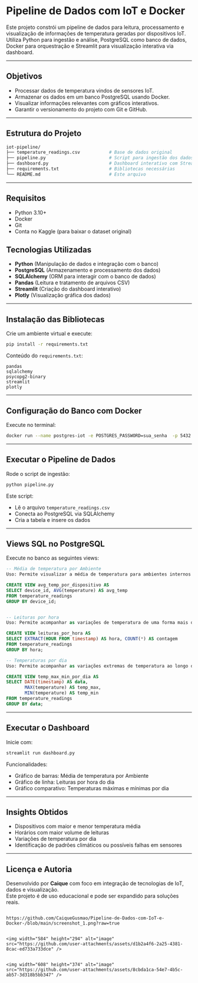 #  Pipeline de Dados com IoT e Docker

Este projeto constrói um pipeline de dados para leitura, processamento e visualização de informações de temperatura geradas por dispositivos IoT. Utiliza Python para ingestão e análise, PostgreSQL como banco de dados, Docker para orquestração e Streamlit para visualização interativa via dashboard.

---

##  Objetivos

- Processar dados de temperatura vindos de sensores IoT.
- Armazenar os dados em um banco PostgreSQL usando Docker.
- Visualizar informações relevantes com gráficos interativos.
- Garantir o versionamento do projeto com Git e GitHub.

---

##  Estrutura do Projeto

```bash
iot-pipeline/
├── temperature_readings.csv           # Base de dados original
├── pipeline.py                        # Script para ingestão dos dados
├── dashboard.py                       # Dashboard interativo com Streamlit
├── requirements.txt                   # Bibliotecas necessárias
└── README.md                          # Este arquivo
```

---

##  Requisitos

- Python 3.10+
- Docker
- Git
- Conta no Kaggle (para baixar o dataset original)

## Tecnologias Utilizadas

- **Python** (Manipulação de dados e integração com o banco)
- **PostgreSQL** (Armazenamento e processamento dos dados)
- **SQLAlchemy** (ORM para interagir com o banco de dados)
- **Pandas** (Leitura e tratamento de arquivos CSV)
- **Streamlit** (Criação do dashboard interativo)
- **Plotly** (Visualização gráfica dos dados)

---

##  Instalação das Bibliotecas

Crie um ambiente virtual e execute:

```bash
pip install -r requirements.txt
```

Conteúdo do `requirements.txt`:

```
pandas
sqlalchemy
psycopg2-binary
streamlit
plotly
```

---

## Configuração do Banco com Docker

Execute no terminal:

```bash
docker run --name postgres-iot -e POSTGRES_PASSWORD=sua_senha  -p 5432:5432  -d postgres
```


---

##  Executar o Pipeline de Dados

Rode o script de ingestão:

```bash
python pipeline.py
```

Este script:

- Lê o arquivo `temperature_readings.csv`
- Conecta ao PostgreSQL via SQLAlchemy
- Cria a tabela e insere os dados

---

##  Views SQL no PostgreSQL

Execute no banco as seguintes views:

```sql
-- Média de temperatura por Ambiente
Uso: Permite visualizar a média de temperatura para ambientes internos e externos.

CREATE VIEW avg_temp_por_dispositivo AS
SELECT device_id, AVG(temperature) AS avg_temp
FROM temperature_readings
GROUP BY device_id;


-- Leituras por hora
Uso: Permite acompanhar as variações de temperatura de uma forma mais detalhada ao longo das horas.

CREATE VIEW leituras_por_hora AS
SELECT EXTRACT(HOUR FROM timestamp) AS hora, COUNT(*) AS contagem
FROM temperature_readings
GROUP BY hora;

-- Temperaturas por dia
Uso: Permite acompanhar as variações extremas de temperatura ao longo do dia.

CREATE VIEW temp_max_min_por_dia AS
SELECT DATE(timestamp) AS data,
       MAX(temperature) AS temp_max,
       MIN(temperature) AS temp_min
FROM temperature_readings
GROUP BY data;
```

---

##  Executar o Dashboard

Inicie com:

```bash
streamlit run dashboard.py
```

Funcionalidades:

-  Gráfico de barras: Média de temperatura por Ambiente
-  Gráfico de linha: Leituras por hora do dia
-  Gráfico comparativo: Temperaturas máximas e mínimas por dia

---

##  Insights Obtidos

- Dispositivos com maior e menor temperatura média
- Horários com maior volume de leituras
- Variações de temperatura por dia
- Identificação de padrões climáticos ou possíveis falhas em sensores

---

##  Licença e Autoria

Desenvolvido por **Caique** com foco em integração de tecnologias de IoT, dados e visualização.  
Este projeto é de uso educacional e pode ser expandido para soluções reais.

```   ## Screenhots

https://github.com/CaiqueGusmao/Pipeline-de-Dados-com-IoT-e-Docker-/blob/main/screenshot_1.png?raw=true


<img width="584" height="294" alt="image" src="https://github.com/user-attachments/assets/d1b2a4f6-2a25-4381-8cac-ed733a733dce" />


<img width="608" height="374" alt="image" src="https://github.com/user-attachments/assets/8cbda1ca-54e7-4b5c-ab57-3d318b5bb347" />
